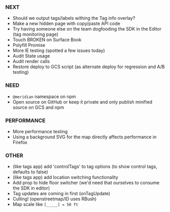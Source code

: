### NEXT

- Should we output tags/labels withing the Tag info overlay?
- Make a new hidden page with copy/paste API code
- Try having someone else on the team dogfooding the SDK in the Editor (tag monitoring page)
- Touch BROKEN on Surface Book
- Polyfill Promise
- More IE testing (spotted a few issues today)
- Audit State usage
- Audit render calls
- Restore deploy to GCS script (as alternate deploy for regression and A/B testing)

### NEED

- `@meridian` namespace on npm
- Open source on GitHub or keep it private and only publish minified source on
  GCS and npm

### PERFORMANCE

- More performance testing
- Using a background SVG for the map directly affects performance in Firefox

### OTHER

- (like tags app) add 'controlTags' to tag options (to show control tags, defaults to false)
- (like tags app) add location switching functionality
- Add prop to hide floor switcher (we'd need that ourselves to consume the SDK in editor)
- Tag updates are coming in first (onTagUpdate)
- Culling! (openstreetmap/ID uses RBush)
- Map scale like `[_____] = 50 ft`
